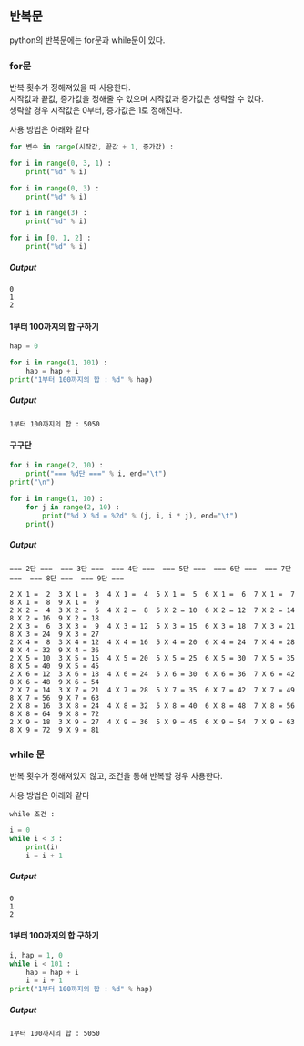 ## 반복문
python의 반복문에는 for문과 while문이 있다.

### for문
반복 횟수가 정해져있을 때 사용한다.  
시작값과 끝값, 증가값을 정해줄 수 있으며 시작값과 증가값은 생략할 수 있다.  
생략할 경우 시작값은 0부터, 증가값은 1로 정해진다.

사용 방법은 아래와 같다
``` python
for 변수 in range(시작값, 끝값 + 1, 증가값) :
```

``` python
for i in range(0, 3, 1) :
	print("%d" % i)
```

``` python
for i in range(0, 3) :
	print("%d" % i)
```

``` python
for i in range(3) :
	print("%d" % i)
```

``` python
for i in [0, 1, 2] :
	print("%d" % i)
```
##### Output
```
0
1
2
```

#### 1부터 100까지의 합 구하기

``` python
hap = 0

for i in range(1, 101) :
	hap = hap + i
print("1부터 100까지의 합 : %d" % hap)
```

##### Output
```
1부터 100까지의 합 : 5050
```

#### 구구단
``` python
for i in range(2, 10) :
    print("=== %d단 ===" % i, end="\t")
print("\n")
        
for i in range(1, 10) :  
    for j in range(2, 10) :
        print("%d X %d = %2d" % (j, i, i * j), end="\t")
    print()
```

##### Output
```
=== 2단 ===	=== 3단 ===	=== 4단 ===	=== 5단 ===	=== 6단 ===	=== 7단 ===	=== 8단 ===	=== 9단 ===	

2 X 1 =  2	3 X 1 =  3	4 X 1 =  4	5 X 1 =  5	6 X 1 =  6	7 X 1 =  7	8 X 1 =  8	9 X 1 =  9	
2 X 2 =  4	3 X 2 =  6	4 X 2 =  8	5 X 2 = 10	6 X 2 = 12	7 X 2 = 14	8 X 2 = 16	9 X 2 = 18	
2 X 3 =  6	3 X 3 =  9	4 X 3 = 12	5 X 3 = 15	6 X 3 = 18	7 X 3 = 21	8 X 3 = 24	9 X 3 = 27	
2 X 4 =  8	3 X 4 = 12	4 X 4 = 16	5 X 4 = 20	6 X 4 = 24	7 X 4 = 28	8 X 4 = 32	9 X 4 = 36	
2 X 5 = 10	3 X 5 = 15	4 X 5 = 20	5 X 5 = 25	6 X 5 = 30	7 X 5 = 35	8 X 5 = 40	9 X 5 = 45	
2 X 6 = 12	3 X 6 = 18	4 X 6 = 24	5 X 6 = 30	6 X 6 = 36	7 X 6 = 42	8 X 6 = 48	9 X 6 = 54	
2 X 7 = 14	3 X 7 = 21	4 X 7 = 28	5 X 7 = 35	6 X 7 = 42	7 X 7 = 49	8 X 7 = 56	9 X 7 = 63	
2 X 8 = 16	3 X 8 = 24	4 X 8 = 32	5 X 8 = 40	6 X 8 = 48	7 X 8 = 56	8 X 8 = 64	9 X 8 = 72	
2 X 9 = 18	3 X 9 = 27	4 X 9 = 36	5 X 9 = 45	6 X 9 = 54	7 X 9 = 63	8 X 9 = 72	9 X 9 = 81
```

### while 문
반복 횟수가 정해져있지 않고, 조건을 통해 반복할 경우 사용한다.

사용 방법은 아래와 같다
```
while 조건 :
```

``` python 
i = 0
while i < 3 :
	print(i)
	i = i + 1
```

##### Output
```
0
1
2
```

#### 1부터 100까지의 합 구하기
``` python
i, hap = 1, 0
while i < 101 :
	hap = hap + i
	i = i + 1
print("1부터 100까지의 합 : %d" % hap)
```
##### Output
```
1부터 100까지의 합 : 5050
```

